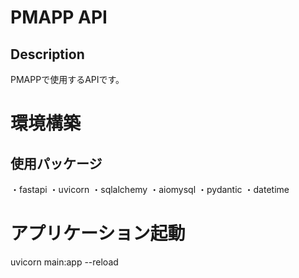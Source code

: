 # PMAPP API
## Description
PMAPPで使用するAPIです。

# 環境構築
## 使用パッケージ
・fastapi
・uvicorn
・sqlalchemy
・aiomysql
・pydantic
・datetime

# アプリケーション起動
uvicorn main:app --reload
